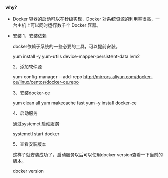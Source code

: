 #### why? 
  - Docker 容器的启动可以在秒级实现，Docker 对系统资源的利用率很高，一台主机上可以同时运行数千个 Docker 容器。
  - 安装 
    1、安装依赖

      docker依赖于系统的一些必要的工具，可以提前安装。

      yum install -y yum-utils device-mapper-persistent-data lvm2

    2、添加软件源

      yum-config-manager --add-repo http://mirrors.aliyun.com/docker-ce/linux/centos/docker-ce.repo

    3、安装docker-ce

      yum clean all
      yum makecache fast
      yum -y install docker-ce

    4、启动服务

      通过systemctl启动服务

      systemctl start docker

    5、查看安装版本

      这样子就安装成功了，启动服务以后可以使用docker version查看一下当前的版本。

      docker version